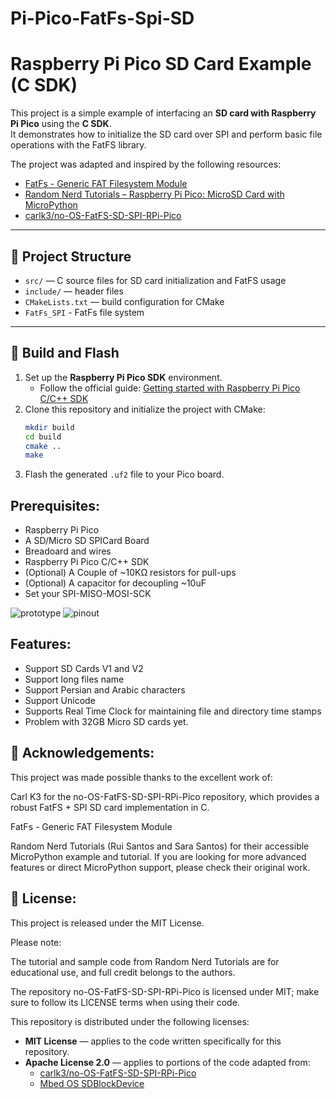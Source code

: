 # Pi-Pico-FatFs-Spi-SD

# Raspberry Pi Pico SD Card Example (C SDK)

This project is a simple example of interfacing an **SD card with Raspberry Pi Pico** using the **C SDK**.  
It demonstrates how to initialize the SD card over SPI and perform basic file operations with the FatFS library.

The project was adapted and inspired by the following resources:

- [FatFs - Generic FAT Filesystem Module](http://elm-chan.org/fsw/ff/00index_e.html)
- [Random Nerd Tutorials – Raspberry Pi Pico: MicroSD Card with MicroPython](https://randomnerdtutorials.com/raspberry-pi-pico-microsd-card-micropython/)  
- [carlk3/no-OS-FatFS-SD-SPI-RPi-Pico](https://github.com/carlk3/no-OS-FatFS-SD-SPI-RPi-Pico)

---

## 📂 Project Structure
- `src/` — C source files for SD card initialization and FatFS usage  
- `include/` — header files  
- `CMakeLists.txt` — build configuration for CMake
- ‍`FatFs_SPI` - FatFs file system

---

## 🚀 Build and Flash
1. Set up the **Raspberry Pi Pico SDK** environment.  
   - Follow the official guide: [Getting started with Raspberry Pi Pico C/C++ SDK](https://datasheets.raspberrypi.com/pico/getting-started-with-pico.pdf)  
2. Clone this repository and initialize the project with CMake:  
   ```bash
   mkdir build
   cd build
   cmake ..
   make
3. Flash the generated `.uf2` file to your Pico board.

## Prerequisites:
* Raspberry Pi Pico
* A SD/Micro SD SPICard Board
* Breadoard and wires
* Raspberry Pi Pico C/C++ SDK
* (Optional) A Couple of ~10KΩ resistors for pull-ups
* (Optional) A capacitor for decoupling ~10uF
* Set your SPI-MISO-MOSI-SCK 

![prototype](images/prototype.jpg)
![pinout](images/pi-pico-pinout.svg)

## Features:
* Support SD Cards V1 and V2
* Support long files name
* Support Persian and Arabic characters
* Support Unicode
* Supports Real Time Clock for maintaining file and directory time stamps
* Problem with 32GB Micro SD cards yet.

## 🙌 Acknowledgements:

This project was made possible thanks to the excellent work of:

Carl K3 for the no-OS-FatFS-SD-SPI-RPi-Pico
 repository, which provides a robust FatFS + SPI SD card implementation in C.

FatFs - Generic FAT Filesystem Module

Random Nerd Tutorials (Rui Santos and Sara Santos) for their accessible MicroPython example and tutorial.
If you are looking for more advanced features or direct MicroPython support, please check their original work.

## 📜 License:

This project is released under the MIT License.

Please note:

The tutorial and sample code from Random Nerd Tutorials are for educational use, and full credit belongs to the authors.

The repository no-OS-FatFS-SD-SPI-RPi-Pico
 is licensed under MIT; make sure to follow its LICENSE terms when using their code.

This repository is distributed under the following licenses:

- **MIT License** — applies to the code written specifically for this repository.  
- **Apache License 2.0** — applies to portions of the code adapted from:  
  - [carlk3/no-OS-FatFS-SD-SPI-RPi-Pico](https://github.com/carlk3/no-OS-FatFS-SD-SPI-RPi-Pico)  
  - [Mbed OS SDBlockDevice](https://os.mbed.com/docs/mbed-os/v5.15/apis/sdblockdevice.html)  
